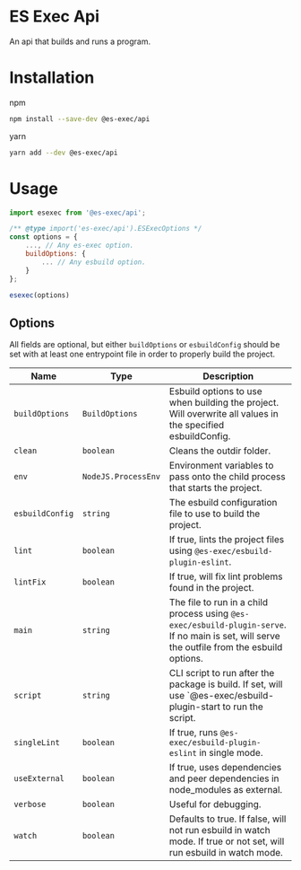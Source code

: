 <!-- When editing options table, best to turn off wordwrap (option + z on mac, alt + z on windows and linux in vs code). -->

# ES Exec Api

An api that builds and runs a program.

# Installation

npm

```sh
npm install --save-dev @es-exec/api
```

yarn

```sh
yarn add --dev @es-exec/api
```

# Usage

```JavaScript
import esexec from '@es-exec/api';

/** @type import('es-exec/api').ESExecOptions */
const options = {
    ..., // Any es-exec option.
    buildOptions: {
        ... // Any esbuild option.
    }
};

esexec(options)
```

## Options

All fields are optional, but either `buildOptions` or `esbuildConfig` should be
set with at least one entrypoint file in order to properly build the project.

| Name            | Type                | Description                                                                                                                                   |
| --------------- | ------------------- | --------------------------------------------------------------------------------------------------------------------------------------------- |
| `buildOptions`  | `BuildOptions`      | Esbuild options to use when building the project. Will overwrite all values in the specified esbuildConfig.                                   |
| `clean`         | `boolean`           | Cleans the outdir folder.                                                                                                                     |
| `env`           | `NodeJS.ProcessEnv` | Environment variables to pass onto the child process that starts the project.                                                                 |
| `esbuildConfig` | `string`            | The esbuild configuration file to use to build the project.                                                                                   |
| `lint`          | `boolean`           | If true, lints the project files using `@es-exec/esbuild-plugin-eslint`.                                                                      |
| `lintFix`       | `boolean`           | If true, will fix lint problems found in the project.                                                                                         |
| `main`          | `string`            | The file to run in a child process using `@es-exec/esbuild-plugin-serve`. If no main is set, will serve the outfile from the esbuild options. |
| `script`        | `string`            | CLI script to run after the package is build. If set, will use `@es-exec/esbuild-plugin-start to run the script.                              |
| `singleLint`    | `boolean`           | If true, runs `@es-exec/esbuild-plugin-eslint` in single mode.                                                                                |
| `useExternal`   | `boolean`           | If true, uses dependencies and peer dependencies in node_modules as external.                                                                 |
| `verbose`       | `boolean`           | Useful for debugging.                                                                                                                         |
| `watch`         | `boolean`           | Defaults to true. If false, will not run esbuild in watch mode. If true or not set, will run esbuild in watch mode.                           |
